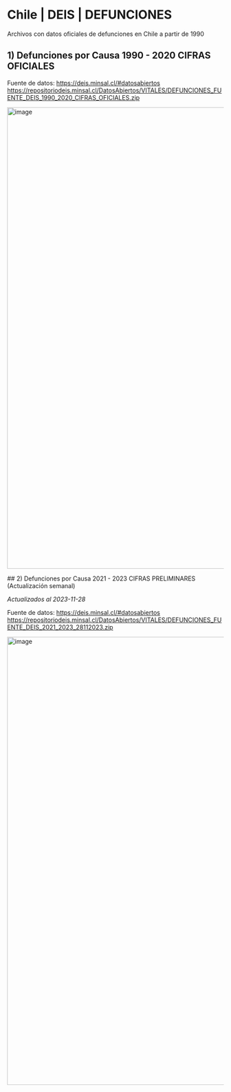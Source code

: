 # Chile | DEIS | DEFUNCIONES
Archivos con datos oficiales de defunciones en Chile a partir de 1990

## 1) Defunciones por Causa 1990 - 2020 CIFRAS OFICIALES
Fuente de datos:
https://deis.minsal.cl/#datosabiertos
https://repositoriodeis.minsal.cl/DatosAbiertos/VITALES/DEFUNCIONES_FUENTE_DEIS_1990_2020_CIFRAS_OFICIALES.zip

<img width="1071" alt="image" src="https://github.com/elaval/data-sources/assets/68602/a5745eb8-af36-46cf-9e09-befbbf1bb166">

## 2) Defunciones por Causa 2021 - 2023 CIFRAS PRELIMINARES (Actualización semanal)

*Actualizados al 2023-11-28*

Fuente de datos:
https://deis.minsal.cl/#datosabiertos
https://repositoriodeis.minsal.cl/DatosAbiertos/VITALES/DEFUNCIONES_FUENTE_DEIS_2021_2023_28112023.zip

<img width="1040" alt="image" src="https://github.com/elaval/data-sources/assets/68602/0fa69a69-fb78-413e-84d4-05d0cb809b6f">
